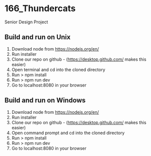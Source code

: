 # 166_Thundercats
Senior Design Project

## Build and run on Unix

1. Download node from https://nodejs.org/en/
2. Run installer
3. Clone our repo on github - (https://desktop.github.com/ makes this easier)
4. Open terminal and cd into the cloned directory
5. Run > npm install
6. Run > npm run dev
7. Go to localhost:8080 in your browser

## Build and run on Windows

1. Download node from https://nodejs.org/en/
2. Run installer
3. Clone our repo on github - (https://desktop.github.com/ makes this easier)
4. Open command prompt and cd into the cloned directory
5. Run > npm install
6. Run > npm run dev
7. Go to localhost:8080 in your browser
